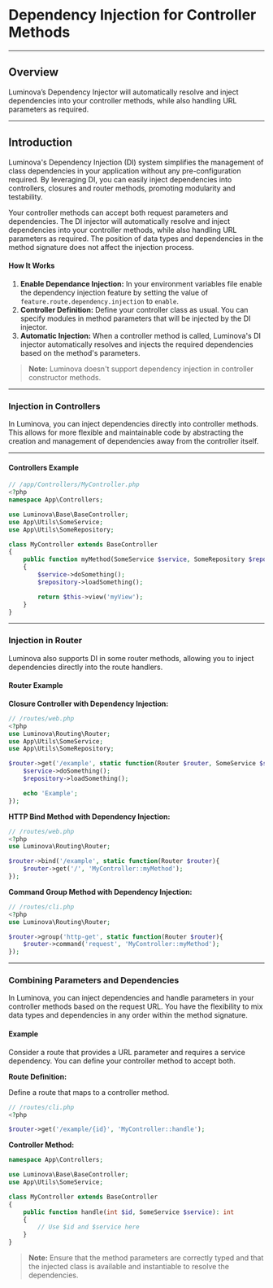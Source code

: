 # Dependency Injection for Controller Methods

***

## Overview

Luminova’s Dependency Injector will automatically resolve and inject dependencies into your controller methods, while also handling URL parameters as required.

***

## Introduction

Luminova's Dependency Injection (DI) system simplifies the management of class dependencies in your application without any pre-configuration required. By leveraging DI, you can easily inject dependencies into controllers, closures and router methods, promoting modularity and testability.

Your controller methods can accept both request parameters and dependencies. The DI injector will automatically resolve and inject dependencies into your controller methods, while also handling URL parameters as required.
The position of data types and dependencies in the method signature does not affect the injection process.

#### How It Works

1. **Enable Dependance Injection:** In your environment variables file enable the dependency injection feature by setting the value of `feature.route.dependency.injection` to `enable`.
2. **Controller Definition:** Define your controller class as usual. You can specify modules in method parameters that will be injected by the DI injector.
3. **Automatic Injection:** When a controller method is called, Luminova's DI injector automatically resolves and injects the required dependencies based on the method's parameters.

> **Note:** Luminova doesn't support dependency injection in controller constructor methods.

***

### Injection in Controllers

In Luminova, you can inject dependencies directly into controller methods. 
This allows for more flexible and maintainable code by abstracting the creation and management of dependencies away from the controller itself.

***

#### Controllers Example

```php
// /app/Controllers/MyController.php
<?php
namespace App\Controllers;

use Luminova\Base\BaseController;
use App\Utils\SomeService;
use App\Utils\SomeRepository;

class MyController extends BaseController
{
    public function myMethod(SomeService $service, SomeRepository $repository): int
    {
        $service->doSomething();
        $repository->loadSomething();

        return $this->view('myView');
    }
}
```

***

### Injection in Router

Luminova also supports DI in some router methods, allowing you to inject dependencies directly into the route handlers.

#### Router Example

**Closure Controller with Dependency Injection:**

```php
// /routes/web.php
<?php 
use Luminova\Routing\Router;
use App\Utils\SomeService;
use App\Utils\SomeRepository;

$router->get('/example', static function(Router $router, SomeService $service, SomeRepository $repository){
    $service->doSomething();
    $repository->loadSomething();

    echo 'Example';
});
```

**HTTP Bind Method with Dependency Injection:**

```php
// /routes/web.php
<?php 
use Luminova\Routing\Router;

$router->bind('/example', static function(Router $router){
    $router->get('/', 'MyController::myMethod');
});
```

**Command Group Method with Dependency Injection:**

```php
// /routes/cli.php
<?php 
use Luminova\Routing\Router;

$router->group('http-get', static function(Router $router){
    $router->command('request', 'MyController::myMethod');
});
```

***

### Combining Parameters and Dependencies

In Luminova, you can inject dependencies and handle parameters in your controller methods based on the request URL. 
You have the flexibility to mix data types and dependencies in any order within the method signature.

#### Example

Consider a route that provides a URL parameter and requires a service dependency. You can define your controller method to accept both.

**Route Definition:**

Define a route that maps to a controller method.

```php
// /routes/cli.php
<?php 

$router->get('/example/{id}', 'MyController::handle');
```

**Controller Method:**

```php
namespace App\Controllers;

use Luminova\Base\BaseController;
use App\Utils\SomeService;

class MyController extends BaseController
{
    public function handle(int $id, SomeService $service): int
    {
        // Use $id and $service here
    }
}
```

> **Note:** 
> Ensure that the method parameters are correctly typed and that the injected class is available and instantiable to resolve the dependencies.